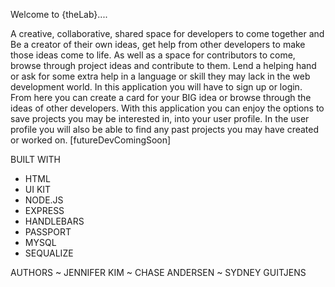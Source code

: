 Welcome to {theLab}.... 

A creative, collaborative, shared space for developers to come together and Be a creator of their own ideas, get help from other developers to make those ideas come to life. As well as a space for contributors to come, browse through project ideas and contribute to them. Lend a helping hand or ask for some extra help in a language or skill they may lack in the web development world. In this application you will have to sign up or login. From here you can create a card for your BIG idea or browse through the ideas of other developers. With this application you can enjoy the options to save projects you may be interested in, into your user profile. In the user profile you will also be able to find any past projects you may have created or worked on. [futureDevComingSoon]

BUILT WITH
- HTML
- UI KIT
- NODE.JS
- EXPRESS
- HANDLEBARS
- PASSPORT
- MYSQL
- SEQUALIZE 

AUTHORS 
~ JENNIFER KIM
~ CHASE ANDERSEN
~ SYDNEY GUITJENS
